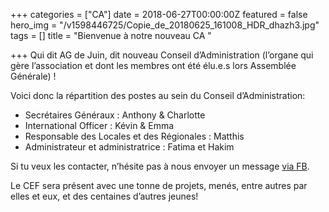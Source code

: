 +++
categories = ["CA"]
date = 2018-06-27T00:00:00Z
featured = false
hero_img = "/v1598446725/Copie_de_20180625_161008_HDR_dhazh3.jpg"
tags = []
title = "Bienvenue à notre nouveau CA "

+++
Qui dit AG de Juin, dit nouveau Conseil d’Administration (l’organe qui gère l’association et dont les membres ont été élu.e.s lors Assemblée Générale) !

Voici donc la répartition des postes au sein du Conseil d’Administration:

* Secrétaires Généraux : Anthony & Charlotte
* International Officer : Kévin & Emma
* Responsable des Locales et des Régionales : Matthis
* Administrateur et administratrice : Fatima et Hakim

Si tu veux les contacter, n’hésite pas à nous envoyer un message [via FB](https://www.facebook.com/CEFasbl).

Le CEF sera présent avec une tonne de projets, menés, entre autres par elles et eux, et des centaines d’autres jeunes!